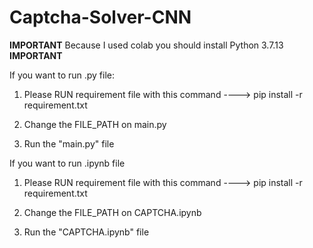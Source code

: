 # Captcha-Solver-CNN

**IMPORTANT** Because I used colab you should install Python 3.7.13 **IMPORTANT**


If you want to run .py file:


  1. Please RUN requirement file with this command ----> pip install -r requirement.txt

  2. Change the FILE_PATH on main.py

  3. Run the "main.py" file



If you want to run .ipynb file


  1. Please RUN requirement file with this command ----> pip install -r requirement.txt

  2. Change the FILE_PATH on CAPTCHA.ipynb

  3. Run the "CAPTCHA.ipynb" file

